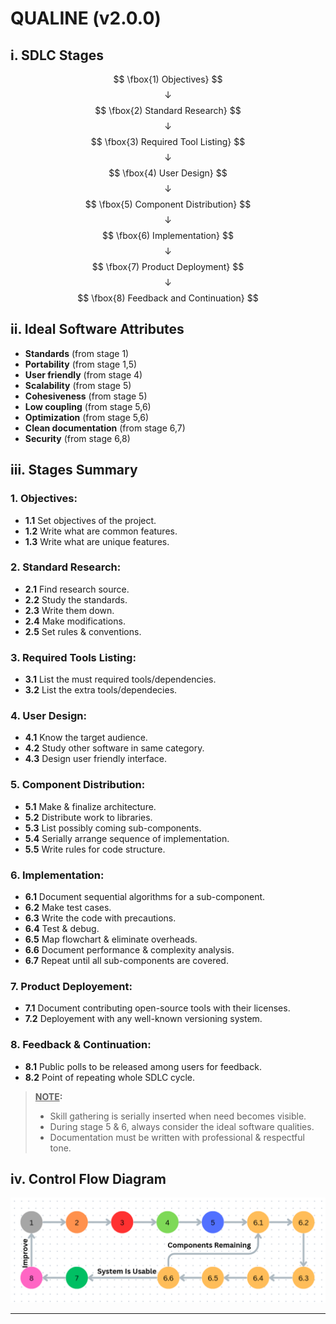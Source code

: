 # QUALINE (v2.0.0)



## i. SDLC Stages


$$ \fbox{1) Objectives} $$
$$ \downarrow $$
$$ \fbox{2) Standard Research} $$
$$ \downarrow $$
$$ \fbox{3) Required Tool Listing} $$
$$ \downarrow $$
$$ \fbox{4) User Design} $$
$$ \downarrow $$
$$ \fbox{5) Component Distribution} $$
$$ \downarrow $$
$$ \fbox{6) Implementation} $$
$$ \downarrow $$
$$ \fbox{7) Product Deployment} $$
$$ \downarrow $$
$$ \fbox{8) Feedback and Continuation} $$



## ii. Ideal Software Attributes


- **Standards** (from stage 1)
- **Portability** (from stage 1,5)
- **User friendly** (from stage 4)
- **Scalability** (from stage 5)
- **Cohesiveness** (from stage 5)
- **Low coupling** (from stage 5,6)
- **Optimization** (from stage 5,6)
- **Clean documentation** (from stage 6,7)
- **Security** (from stage 6,8)



## iii. Stages Summary


### 1. Objectives:

- **1.1** Set objectives of the project.
- **1.2** Write what are common features.
- **1.3** Write what are unique features.


### 2. Standard Research:

- **2.1** Find research source.
- **2.2** Study the standards.
- **2.3** Write them down.
- **2.4** Make modifications.
- **2.5** Set rules & conventions.


### 3. Required Tools Listing:

- **3.1** List the must required tools/dependencies.
- **3.2** List the extra tools/dependecies.


### 4. User Design:

- **4.1** Know the target audience.
- **4.2** Study other software in same category.
- **4.3** Design user friendly interface.


### 5. Component Distribution:

- **5.1** Make & finalize architecture.
- **5.2** Distribute work to libraries.
- **5.3** List possibly coming sub-components.
- **5.4** Serially arrange sequence of implementation.
- **5.5** Write rules for code structure.


### 6. Implementation:

- **6.1** Document sequential algorithms for a sub-component.
- **6.2** Make test cases.
- **6.3** Write the code with precautions.
- **6.4** Test & debug.
- **6.5** Map flowchart & eliminate overheads.
- **6.6** Document performance & complexity analysis.
- **6.7** Repeat until all sub-components are covered.


### 7. Product Deployement:

- **7.1** Document contributing open-source tools with their licenses.
- **7.2** Deployement with any well-known versioning system.


### 8. Feedback & Continuation:

- **8.1** Public polls to be released among users for feedback.
- **8.2** Point of repeating whole SDLC cycle.


>**<u>NOTE</u>:**
> - Skill gathering is serially inserted when need becomes visible.
> - During stage 5 & 6, always consider the ideal software qualities.
> - Documentation must be written with professional & respectful tone.



## iv. Control Flow Diagram

<img src="./assets/cfd.png" alt="CFD" style="width:650px; height:auto;">

---
